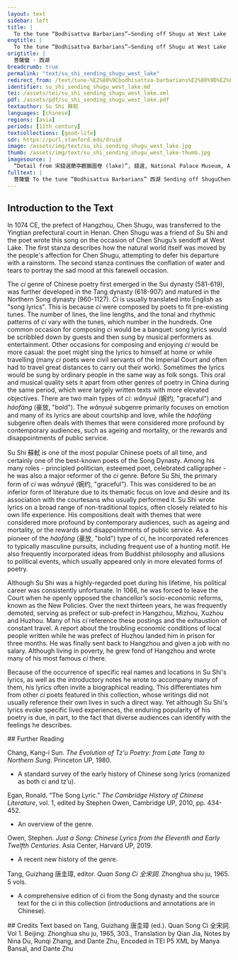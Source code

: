 ```yaml
---
layout: text
sidebar: left
title: |
  To the tune “Bodhisattva Barbarians”—Sending off Shugu at West Lake | 菩薩蠻 · 西湖
engtitle: |
  To the tune “Bodhisattva Barbarians”—Sending off Shugu at West Lake
origtitle: |
  菩薩蠻 · 西湖
breadcrumb: true
permalink: "text/su_shi_sending_shugu_west_lake"
redirect_from: /text/tune-%E2%80%9Cbodhisattva-barbarians%E2%80%9D%E2%80%94sending-shugu-west-lake
identifier: su_shi_sending_shugu_west_lake.md
tei: /assets/tei/su_shi_sending_shugu_west_lake.xml
pdf: /assets/pdf/su_shi_sending_shugu_west_lake.pdf
textauthor: Su Shi 蘇軾
languages: [chinese]
regions: [asia]
periods: [11th_century]
textcollections: [good-life]
sdr: https://purl.stanford.edu/druid 
image: /assets/img/text/su_shi_sending_shugu_west_lake.jpg
thumb: /assets/img/text/su_shi_sending_shugu_west_lake-thumb.jpg
imagesource: |
  “Detail from 宋錢選蘭亭觀鵝圖卷 (lake)”, 錢選, National Palace Museum, Accession Number: K2A001001N000000000PAB [Public Domain]
fulltext: |
  菩薩蠻 To the tune “Bodhisattva Barbarians” 西湖 Sending off ShuguChen Shugu was the prefect of Hangzhou, the city where Su Shi was posted. at West LakeWest Lake is a freshwater lake in the city of Hangzhou. 秋風湖上蕭蕭雨 In the autumn wind, on the lake, the cold and sparing rain 使君欲去還留住。 keeps himRefers to Chen Shugu. when he is about to go. 今日漫留君。 Today, he is held back in vain; 明朝愁殺人。 tomorrow, the sorrow will kill us. 佳人千點淚。 The fair onesThe fair ones are the courtesans at the farewell banquet for Shugu. shed thousands of teardrops, 灑向長河水。 sprinkling onto the Long River“Long River” here refers to Qiantang River.. 不用斂雙蛾。 There is no need to frownThe literal translation is “There is no need to frown the silkworm moth tentacles”. “Silkworm moth tentacles” (蛾) refers to women’s beautiful eyebrows due to their resemblance in shape.; 路人啼更多。 the passersby will cry even more. 
--- 
```

## Introduction to the Text 
<p>In 1074 CE, the prefect of Hangzhou, Chen Shugu, was transferred to the Yingtian prefectural court in Henan. Chen Shugu was a friend of Su Shi and the poet wrote this song on the occasion of Chen Shugu’s sendoff at West Lake. The first stanza describes how the natural world itself was moved by the people's affection for Chen Shugu, attempting to defer his departure with a rainstorm. The second stanza continues the conflation of water and tears to portray the sad mood at this farewell occasion.</p> <p>The <em>ci</em> genre of Chinese poetry first emerged in the Sui dynasty (581-619), was further developed in the Tang dynasty (618-907) and matured in the Northern Song dynasty (960-1127). <em>Ci</em> is usually translated into English as "song lyrics". This is because <em>ci</em> were composed by poets to fit pre-existing tunes. The number of lines, the line lengths, and the tonal and rhythmic patterns of <em>ci</em> vary with the tunes, which number in the hundreds. One common occasion for composing <em>ci</em> would be a banquet: song lyrics would be scribbled down by guests and then sung by musical performers as entertainment. Other occasions for composing and enjoying <em>ci</em> would be more casual: the poet might sing the lyrics to himself at home or while travelling (many <em>ci</em> poets were civil servants of the Imperial Court and often had to travel great distances to carry out their work). Sometimes the lyrics would be sung by ordinary people in the same way as folk songs. This oral and musical quality sets it apart from other genres of poetry in China during the same period, which were largely written texts with more elevated objectives. There are two main types of <em>ci</em>: <em>wǎnyuē</em> (婉约, "graceful") and <em>háofàng</em> (豪放, "bold"). The <em>wǎnyuē</em> subgenre primarily focuses on emotion and many of its lyrics are about courtship and love, while the<em> háofàng</em> subgenre often deals with themes that were considered more profound by contemporary audiences, such as ageing and mortality, or the rewards and disappointments of public service.</p> <p><meta charset="utf-8" />Su Shi <meta charset="utf-8" />蘇軾 is one of the most popular Chinese poets of all time, and certainly one of the best-known poets of the Song Dynasty. Among his many roles - principled politician, esteemed poet, celebrated calligrapher - he was also a major reformer of the <em>ci</em> genre. Before Su Shi, the primary form of <em>ci</em> was <em>wǎnyuē</em> (婉约, "graceful"). This was considered to be an inferior form of literature due to its thematic focus on love and desire and its association with the courtesans who usually performed it. Su Shi wrote lyrics on a broad range of non-traditional topics, often closely related to his own life experience. His compositions dealt with themes that were considered more profound by contemporary audiences, such as ageing and mortality, or the rewards and disappointments of public service. As a pioneer of the <em>háofàng </em>(豪放, "bold") type of <em>ci</em>, he incorporated references to typically masculine pursuits, including frequent use of a hunting motif. He also frequently incorporated ideas from Buddhist philosophy and allusions to political events, which usually appeared only in more elevated forms of poetry.</p> <p dir="ltr">Although Su Shi was a highly-regarded poet during his lifetime, his political career was consistently unfortunate. In 1066, he was forced to leave the Court when he openly opposed the chancellor’s socio-economic reforms, known as the New Policies. Over the next thirteen years, he was frequently demoted, serving as prefect or sub-prefect in Hangzhou, Mizhou, Xuzhou and Huzhou. Many of his <em>ci</em> reference these postings and the exhaustion of constant travel. A report about the troubling economic conditions of local people written while he was prefect of Huzhou landed him in prison for three months. He was finally sent back to Hangzhou and given a job with no salary. Although living in poverty, he grew fond of Hangzhou and wrote many of his most famous <em>ci </em>there.</p> <p>Because of the occurrence of specific real names and locations in Su Shi's lyrics, as well as the introductory notes he wrote to accompany many of them, his lyrics often invite a biographical reading. This differentiates him from other <em>ci</em> poets featured in this collection, whose writings did not usually reference their own lives in such a direct way. Yet although Su Shi's lyrics evoke specific lived experiences, the enduring popularity of his poetry is due, in part, to the fact that diverse audiences can identify with the feelings he describes.</p>
## Further Reading 
<p>Chang, Kang-i Sun. <em>The Evolution of Tz’u Poetry: from Late Tang to Northern Sung</em>. Princeton UP, 1980.</p> <ul> <li>A standard survey of the early history of Chinese song lyrics (romanized as both ci and tz’u).</li> </ul> <p>Egan, Ronald. “The Song Lyric.” <em>The Cambridge History of Chinese Literature</em>, vol. 1, edited by Stephen Owen, Cambridge UP, 2010, pp. 434-452.</p> <ul> <li>An overview of the genre.</li> </ul> <p>Owen, Stephen. <em>Just a Song: Chinese Lyrics from the Eleventh and Early Twelfth Centuries</em>. Asia Center, Harvard UP, 2019.</p> <ul> <li>A recent new history of the genre.</li> </ul> <p>Tang, Guizhang 唐圭璋, editor. <em>Quan Song Ci 全宋詞</em>. Zhonghua shu ju, 1965. 5 vols.</p> <ul> <li>A comprehensive edition of ci from the Song dynasty and the source text for the ci in this collection (introductions and annotations are in Chinese).</li> </ul>
## Credits
Text based on Tang, Guizhang 唐圭璋 (ed.). Quan Song Ci 全宋詞. Vol 1. Beijing: Zhonghua shu ju, 1965, 303., Translation by Qian Jia, Notes by Nina Du, Runqi Zhang,  and Dante Zhu, Encoded in TEI P5 XML by Manya Bansal,  and Dante Zhu
